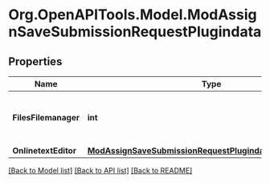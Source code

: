 # Org.OpenAPITools.Model.ModAssignSaveSubmissionRequestPlugindata

## Properties

Name | Type | Description | Notes
------------ | ------------- | ------------- | -------------
**FilesFilemanager** | **int** | The id of a draft area containing files for this submission. | [optional] [default to null]
**OnlinetextEditor** | [**ModAssignSaveSubmissionRequestPlugindataOnlinetextEditor**](ModAssignSaveSubmissionRequestPlugindataOnlinetextEditor.md) |  | [optional] 

[[Back to Model list]](../README.md#documentation-for-models) [[Back to API list]](../README.md#documentation-for-api-endpoints) [[Back to README]](../README.md)

